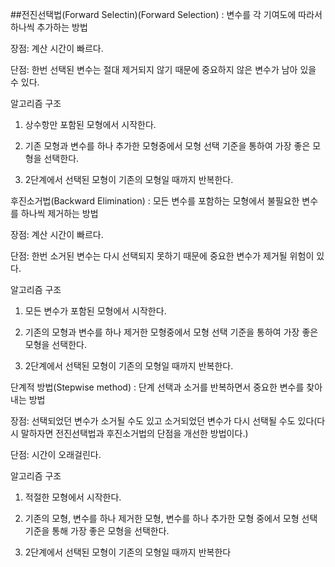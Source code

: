 ##전진선택법(Forward Selectin)(Forward Selection)
: 변수를 각 기여도에 따라서 하나씩 추가하는 방법

 

장점: 계산 시간이 빠르다.

단점: 한번 선택된 변수는 절대 제거되지 않기 때문에 중요하지 않은 변수가 남아 있을 수 있다.

알고리즘 구조

1) 상수항만 포함된 모형에서 시작한다.

2) 기존 모형과 변수를 하나 추가한 모형중에서 모형 선택 기준을 통하여 가장 좋은 모형을 선택한다.

3) 2단계에서 선택된 모형이 기존의 모형일 때까지 반복한다.

후진소거법(Backward Elimination)
: 모든 변수를 포함하는 모형에서 불필요한 변수를 하나씩 제거하는 방법

 

장점: 계산 시간이 빠르다.

단점: 한번 소거된 변수는 다시 선택되지 못하기 때문에 중요한 변수가 제거될 위험이 있다.

알고리즘 구조

1) 모든 변수가 포함된 모형에서 시작한다.

2) 기존의 모형과 변수를 하나 제거한 모형중에서 모형 선택 기준을 통하여 가장 좋은 모형을 선택한다.

3) 2단계에서 선택된 모형이 기존의 모형일 때까지 반복한다.

단계적 방법(Stepwise method)
: 단계 선택과 소거를 반복하면서 중요한 변수를 찾아내는 방법

 

장점: 선택되었던 변수가 소거될 수도 있고 소거되었던 변수가 다시 선택될 수도 있다(다시 말하자면 전진선택법과 후진소거법의 단점을 개선한 방법이다.)

단점: 시간이 오래걸린다.

알고리즘 구조

1) 적절한 모형에서 시작한다.

2) 기존의 모형, 변수를 하나 제거한 모형, 변수를 하나 추가한 모형 중에서 모형 선택 기준을 통해 가장 좋은 모형을 선택한다.

3) 2단계에서 선택된 모형이 기존의 모형일 때까지 반복한다
